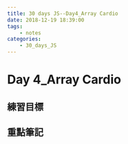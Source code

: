 ```yaml
---
title: 30 days JS--Day4_Array Cardio
date: 2018-12-19 18:39:00
tags:
    - notes
categories:
    - 30_days_JS
---
```

# Day 4_Array Cardio
## 練習目標
## 重點筆記